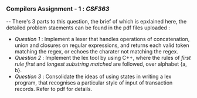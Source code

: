 ### Compilers Assignment - 1 : _CSF363_<br>

-- There's 3 parts to this question, the brief of which is epxlained here, the detailed problem staements can be found in the pdf files uploaded :
  - *Question 1* : Implement a lexer that handles operations of concatenation, union and closures on regular expressions, and returns each valid token matching the regex, or echoes the charater not matching the regex.
  - *Question 2* : Implement the lex tool by using C++, where the rules of _first rule first_ and _longest substring matched_ are followed, over alphabet {a, b}.
  - *Question 3* : Consolidate the ideas of using states in writing a lex program, that recognises a particular style of input of transaction records. Refer to pdf for details.
  
